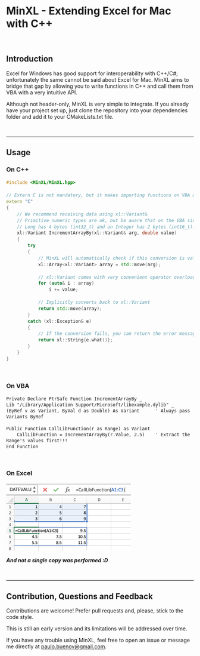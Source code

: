 # MinXL - Extending Excel for Mac with C++

<br>

## Introduction

Excel for Windows has good support for interoperability with C++/C#; unfortunately the same cannot be said about Excel for Mac. MinXL aims to bridge that gap by allowing you to write functions in C++ and call them from VBA with a very intuitive API.

Although not header-only, MinXL is very simple to integrate. If you already have your project set up, just clone the repository into your dependencies folder and add it to your CMakeLists.txt file.

<!-- Future link for tutorial -->

<br>

---

## Usage

### On C++
```cpp
#include <MinXL/MinXL.hpp>

// Extern C is not mandatory, but it makes importing functions on VBA much easier
extern "C"
{
    // We recommend receiving data using xl::Variant&
    // Primitive numeric types are ok, but be aware that on the VBA side a 
    // Long has 4 bytes (int32_t) and an Integer has 2 bytes (int16_t).
    xl::Variant IncrementArrayBy(xl::Variant& arg, double value)
    {
        try
        {
            // MinXL will automatically check if this conversion is valid
            xl::Array<xl::Variant> array = std::move(arg);

            // xl::Variant comes with very convenient operator overloads
            for (auto& i : array)
                i += value;

            // Implicitly converts back to xl::Variant
            return std::move(array);
        }
        catch (xl::Exception& e)
        {
            // If the conversion fails, you can return the error message to Excel
            return xl::String{e.what()};
        }
    }
}
```

<br>

### On VBA
```VB
Private Declare PtrSafe Function IncrementArrayBy _
Lib "/Library/Application Support/Microsoft/libexample.dylib" _
(ByRef v as Variant, ByVal d as Double) As Variant      ' Always pass Variants ByRef

Public Function CallLibFunction(r as Range) as Variant
    CallLibFunction = IncrementArrayBy(r.Value, 2.5)    ' Extract the Range's values first!!!
End Function
```

<br>

### On Excel
![](docs/img/usage.png?raw=true)

**_And not a single copy was performed :D_**

<!-- [**See more examples**](docs/README.md) -->

<br>

---

## Contribution, Questions and Feedback

Contributions are welcome! Prefer pull requests and, please, stick to the code style.

This is still an early version and its limitations will be addressed over time. 

If you have any trouble using MinXL, feel free to open an issue or message me directly at paulo.buenov@gmail.com.